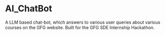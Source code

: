 # AI_ChatBot
A LLM based chat-bot, which answers to various user queries about various courses on the GFG website. Built for the GFG SDE Internship Hackathon.
